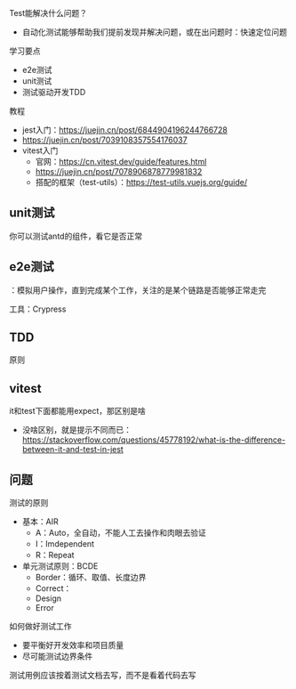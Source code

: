 Test能解决什么问题？

- 自动化测试能够帮助我们提前发现并解决问题，或在出问题时：快速定位问题

学习要点

- e2e测试
- unit测试
- 测试驱动开发TDD

教程

- jest入门：https://juejin.cn/post/6844904196244766728
- https://juejin.cn/post/7039108357554176037
- vitest入门
  - 官网：https://cn.vitest.dev/guide/features.html
  - https://juejin.cn/post/7078906878779981832
  - 搭配的框架（test-utils）：https://test-utils.vuejs.org/guide/


## unit测试

你可以测试antd的组件，看它是否正常

## e2e测试

：模拟用户操作，直到完成某个工作，关注的是某个链路是否能够正常走完

工具：Crypress

## TDD

原则

## vitest

it和test下面都能用expect，那区别是啥

- 没啥区别，就是提示不同而已：https://stackoverflow.com/questions/45778192/what-is-the-difference-between-it-and-test-in-jest



## 问题

测试的原则

- 基本：AIR
  - A：Auto，全自动，不能人工去操作和肉眼去验证
  - I：Imdependent
  - R：Repeat
- 单元测试原则：BCDE
  - Border：循环、取值、长度边界
  - Correct：
  - Design
  - Error

如何做好测试工作

- 要平衡好开发效率和项目质量
- 尽可能测试边界条件

测试用例应该按着测试文档去写，而不是看着代码去写

